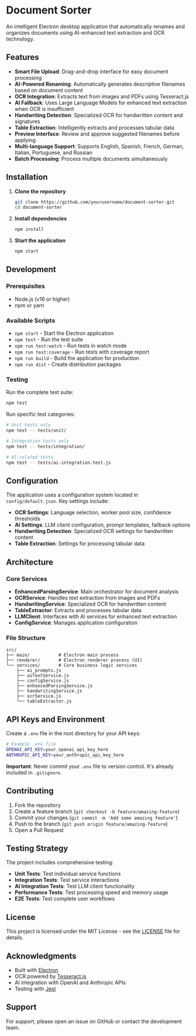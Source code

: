 # Document Sorter

An intelligent Electron desktop application that automatically renames and organizes documents using AI-enhanced text extraction and OCR technology.

## Features

- **Smart File Upload**: Drag-and-drop interface for easy document processing
- **AI-Powered Renaming**: Automatically generates descriptive filenames based on document content
- **OCR Integration**: Extracts text from images and PDFs using Tesseract.js
- **AI Fallback**: Uses Large Language Models for enhanced text extraction when OCR is insufficient
- **Handwriting Detection**: Specialized OCR for handwritten content and signatures
- **Table Extraction**: Intelligently extracts and processes tabular data
- **Preview Interface**: Review and approve suggested filenames before applying
- **Multi-language Support**: Supports English, Spanish, French, German, Italian, Portuguese, and Russian
- **Batch Processing**: Process multiple documents simultaneously

## Installation

1. **Clone the repository**
   ```bash
   git clone https://github.com/yourusername/document-sorter.git
   cd document-sorter
   ```

2. **Install dependencies**
   ```bash
   npm install
   ```

3. **Start the application**
   ```bash
   npm start
   ```

## Development

### Prerequisites
- Node.js (v16 or higher)
- npm or yarn

### Available Scripts

- `npm start` - Start the Electron application
- `npm test` - Run the test suite
- `npm run test:watch` - Run tests in watch mode
- `npm run test:coverage` - Run tests with coverage report
- `npm run build` - Build the application for production
- `npm run dist` - Create distribution packages

### Testing

Run the complete test suite:
```bash
npm test
```

Run specific test categories:
```bash
# Unit tests only
npm test -- tests/unit/

# Integration tests only
npm test -- tests/integration/

# AI-related tests
npm test -- tests/ai-integration.test.js
```

## Configuration

The application uses a configuration system located in `config/default.json`. Key settings include:

- **OCR Settings**: Language selection, worker pool size, confidence thresholds
- **AI Settings**: LLM client configuration, prompt templates, fallback options
- **Handwriting Detection**: Specialized OCR settings for handwritten content
- **Table Extraction**: Settings for processing tabular data

## Architecture

### Core Services
- **EnhancedParsingService**: Main orchestrator for document analysis
- **OCRService**: Handles text extraction from images and PDFs
- **HandwritingService**: Specialized OCR for handwritten content
- **TableExtractor**: Extracts and processes tabular data
- **LLMClient**: Interfaces with AI services for enhanced text extraction
- **ConfigService**: Manages application configuration

### File Structure
```
src/
├── main/           # Electron main process
├── renderer/       # Electron renderer process (UI)
└── services/       # Core business logic services
    ├── ai_prompts.js
    ├── aiTextService.js
    ├── configService.js
    ├── enhancedParsingService.js
    ├── handwritingService.js
    ├── ocrService.js
    └── tableExtractor.js
```

## API Keys and Environment

Create a `.env` file in the root directory for your API keys:
```bash
# Example .env file
OPENAI_API_KEY=your_openai_api_key_here
ANTHROPIC_API_KEY=your_anthropic_api_key_here
```

**Important**: Never commit your `.env` file to version control. It's already included in `.gitignore`.

## Contributing

1. Fork the repository
2. Create a feature branch (`git checkout -b feature/amazing-feature`)
3. Commit your changes (`git commit -m 'Add some amazing feature'`)
4. Push to the branch (`git push origin feature/amazing-feature`)
5. Open a Pull Request

## Testing Strategy

The project includes comprehensive testing:

- **Unit Tests**: Test individual service functions
- **Integration Tests**: Test service interactions
- **AI Integration Tests**: Test LLM client functionality
- **Performance Tests**: Test processing speed and memory usage
- **E2E Tests**: Test complete user workflows

## License

This project is licensed under the MIT License - see the [LICENSE](LICENSE) file for details.

## Acknowledgments

- Built with [Electron](https://www.electronjs.org/)
- OCR powered by [Tesseract.js](https://tesseract.projectnaptha.com/)
- AI integration with OpenAI and Anthropic APIs
- Testing with [Jest](https://jestjs.io/)

## Support

For support, please open an issue on GitHub or contact the development team.